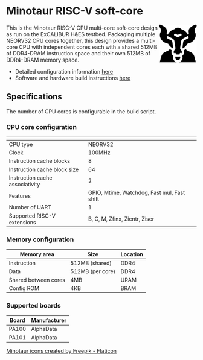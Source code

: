 # Minotaur RISC-V soft-core

<img src="https://github.com/RISCVtestbed/minotaur/raw/main/docs/img/minotaur.png" width=100 align=right>

This is the Minotaur RISC-V CPU multi-core soft-core design as run on the ExCALIBUR H&ES testbed. Packaging multiple NEORV32 CPU cores together, this design provides a multi-core CPU with independent cores each with a shared 512MB of DDR4-DRAM instruction space and their own 512MB of DDR4-DRAM memory space.

* Detailed configuration information [here](https://github.com/RISCVtestbed/minotaur/blob/main/docs/configuration.md)
* Software and hardware build instructions [here](https://github.com/RISCVtestbed/minotaur/blob/main/docs/building.md)

## Specifications

The number of CPU cores is configurable in the build script.

### CPU core configuration

| <!-- -->    | <!-- -->    |
|-------------|-------------|
| CPU type    | NEORV32     |
| Clock       | 100MHz      |
| Instruction cache blocks | 8 |
| Instruction cache block size | 64 |
| Instruction cache associativity | 2 |
| Features | GPIO, Mtime, Watchdog, Fast mul, Fast shift |
| Number of UART | 1 |
| Supported RISC-V extensions | B, C, M, Zfinx, Zicntr, Ziscr |

### Memory configuration

| Memory area    | Size | Location    |
|-------------|-------------| -------------|
| Instruction | 512MB (shared) | DDR4 |
| Data | 512MB (per core) | DDR4 |
| Shared between cores | 4MB | URAM |
| Config ROM | 4KB | BRAM |

### Supported boards 

| Board    | Manufacturer    |
|-------------|-------------|
| PA100    | AlphaData     |
| PA101       | AlphaData      |


<a href="https://www.flaticon.com/free-icons/minotaur" title="minotaur icons">Minotaur icons created by Freepik - Flaticon</a>

